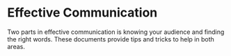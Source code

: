 # Effective Communication 
Two parts in effective communication is knowing your audience and finding the right words.  These documents provide tips and tricks to help in both areas. 
